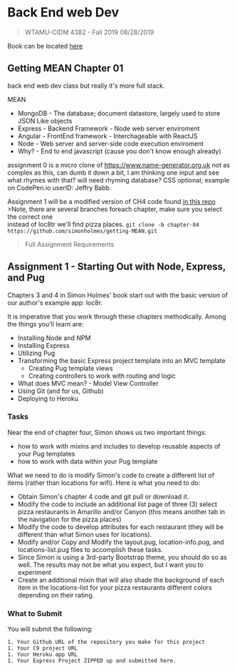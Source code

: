 # Back End web Dev
> WTAMU-CIDM 4382 - Fall 2019
> 08/28/2019

Book can be located [here](https://livebook.manning.com/book/getting-mean-with-mongo-express-angular-and-node/chapter-1)

## Getting MEAN Chapter 01

back end web dev class but really it's more full stack. 

MEAN
* MongoDB - The database; document datastore, largely used to store JSON Like objects
* Express - Backend Framework - Node web server enviroment 
* Angular - FrontEnd framework - Interchageable with ReactJS
* Node - Web server and server-side code execution enviroment
* Why? - End to end javascript (cause you don't know enough already)

assignment 0 is a micro clone of https://www.name-generator.org.uk
     not as complex as this, can dumb it down a bit, I am thinking one input and see what rhymes with that? will need
     rhyming database? CSS optional; example on CodePen.io userID: Jeffry Babb

Assignment 1 will be a modified version of CH4 code found [in this repo](https://github.com/simonholmes/getting-MEAN.git) >Note, there are several branches foreach chapter, make sure you select the correct one  
instead of loc8tr we'll find pizza places.
`git clone -b chapter-04 https://github.com/simonholmes/getting-MEAN.git`  

>Full Assignment Requirements  
## Assignment 1 - Starting Out with Node, Express, and Pug

Chapters 3 and 4 in Simon Holmes' book start out with the basic version of our author's example app: loc8r.

It is imperative that you work through these chapters methodically.  Among the things you'll learn are:

* Installing Node and NPM
* Installing Express
* Utilizing Pug
* Transforming the basic Express project template into an MVC template
     * Creating Pug template views
     * Creating controllers to work with routing and logic
* What does MVC mean? - Model View Controller
* Using Git (and for us, Github)
* Deploying to Heroku

### Tasks

Near the end of chapter four, Simon shows us two important things:

* how to work with mixins and includes to develop reusable aspects of your Pug templates
* how to work with data within your Pug template

What we need to do is modify Simon's code to create a different list of items (rather than locations for wifi).  Here is what you need to do:

* Obtain Simon's chapter 4 code and git pull or download it.
* Modify the code to include an additional list page of three (3) select pizza restaurants in Amarillo and/or Canyon (this means another tab in the navigation for the pizza places)
* Modify the code to develop attributes for each restaurant (they will be different than what Simon uses for locations).
* Modify and/or Copy and Modify the layout.pug, location-info.pug, and locations-list.pug files to accomplish these tasks.
* Since Simon is using a 3rd-party Bootstrap theme, you should do so as well.  The results may not be what you expect, but I want you to experiment
* Create an additional mixin that will also shade the background of each item in the locations-list for your pizza restaurants different colors depending on their rating.

### What to Submit

You will submit the following:

    1. Your Github URL of the repository you make for this project
    1. Your C9 project URL
    1. Your Heroku app URL
    1. Your Express Project ZIPPED up and submitted here.
